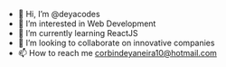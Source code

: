 - 👋 Hi, I’m @deyacodes
- 👀 I’m interested in Web Development
- 🌱 I’m currently learning ReactJS
- 💞️ I’m looking to collaborate on innovative companies
- 📫 How to reach me corbindeyaneira10@hotmail.com

<!---
deyacodes/deyacodes is a ✨ special ✨ repository because its `README.md` (this file) appears on your GitHub profile.
You can click the Preview link to take a look at your changes.
--->
